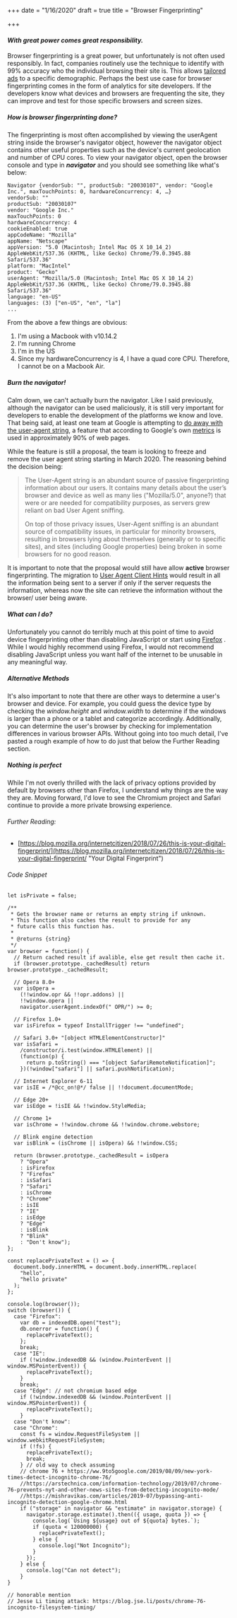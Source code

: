 +++
date = "1/16/2020"
draft = true
title = "Browser Fingerprinting"

+++
#### _With great power comes great responsibility._

Browser fingerprinting is a great power, but unfortunately is not often used responsibly. In fact, companies routinely use the technique to identify with 99% accuracy who the individual browsing their site is. This allows [tailored ads](https://support.google.com/google-ads/answer/2580383?hl=en "Google Ads Demographic ") to a specific demographic. Perhaps the best use case for browser fingerprinting comes in the form of analytics for site developers. If the developers know what devices and browsers are frequenting the site, they can improve and test for those specific browsers and screen sizes.

##### _How is browser fingerprinting done?_

The  fingerprinting is most often accomplished by viewing the userAgent string inside the browser's navigator object, however the navigator object contains other useful properties such as the device's current geolocation and number of CPU cores. To view your navigator object, open the browser console and type in **_navigator_** and you should see something like what's below:

    Navigator {vendorSub: "", productSub: "20030107", vendor: "Google Inc.", maxTouchPoints: 0, hardwareConcurrency: 4, …}
    vendorSub: ""
    productSub: "20030107"
    vendor: "Google Inc."
    maxTouchPoints: 0
    hardwareConcurrency: 4
    cookieEnabled: true
    appCodeName: "Mozilla"
    appName: "Netscape"
    appVersion: "5.0 (Macintosh; Intel Mac OS X 10_14_2) AppleWebKit/537.36 (KHTML, like Gecko) Chrome/79.0.3945.88 Safari/537.36"
    platform: "MacIntel"
    product: "Gecko"
    userAgent: "Mozilla/5.0 (Macintosh; Intel Mac OS X 10_14_2) AppleWebKit/537.36 (KHTML, like Gecko) Chrome/79.0.3945.88 Safari/537.36"
    language: "en-US"
    languages: (3) ["en-US", "en", "la"]
    ...

From the above a few things are obvious:

1. I'm using a Macbook with v10.14.2
2. I'm running Chrome
3. I'm in the US
4. Since my hardwareConcurrency is 4, I have a quad core CPU. Therefore, I cannot be on a Macbook Air.

#####  _Burn the navigator!_

Calm down, we can't actually burn the navigator. Like I said previously, although the navigator can be used maliciously, it is still very important for developers to enable the development of the platforms we know and love. That being said, at least one team at Google is attempting to [do away with the user-agent string](https://groups.google.com/a/chromium.org/forum/#!msg/blink-dev/-2JIRNMWJ7s/yHe4tQNLCgAJ "Proposal to remove user-agent"), a feature that according to Google's own [metrics](https://www.chromestatus.com/metrics/feature/timeline/popularity/2663 "Google Chrome User Agent Metrics") is used in approximately 90% of web pages.

While the feature is still a proposal, the team is looking to freeze and remove the user agent string starting in March 2020. The reasoning behind the decision being:

> The User-Agent string is an abundant source of passive fingerprinting information about our users. It contains many details about the user’s browser and device as well as many lies ("Mozilla/5.0", anyone?) that were or are needed for compatibility purposes, as servers grew reliant on bad User Agent sniffing.
> 
> 
> On top of those privacy issues, User-Agent sniffing is an abundant source of compatibility issues, in particular for minority browsers, resulting in browsers lying about themselves (generally or to specific sites), and sites (including Google properties) being broken in some browsers for no good reason.

It is important to note that the proposal would still have allow **active** browser fingerprinting. The migration to [User Agent Client Hints](https://www.google.com/url?q=https%3A%2F%2Fwicg.github.io%2Fua-client-hints%2F&sa=D&sntz=1&usg=AFQjCNGWrUbAKuA-kIHu0bnNrEN-n_BPAw "User Agent Client Hints") would result in all the information being sent to a server if only if the server requests the information, whereas now the site can retrieve the information without the browser/ user being aware.

#####  _What can I do?_

Unfortunately you cannot do terribly much at this point of time to avoid device fingerprinting other than disabling JavaScript or start using [Firefox](https://blog.mozilla.org/firefox/how-to-block-fingerprinting-with-firefox/ "Firefox avoids browser fingerprinting") . While I would highly recommend using Firefox, I would not recommend disabling JavaScript unless you want half of the internet to be unusable in any meaningful way.

##### _Alternative Methods_

It's also important to note that there are other ways to determine a user's browser and device. For example, you could guess the device type by checking the _window.height_ and _window.width_ to determine if the windows is larger than a phone or a tablet and categorize accordingly. Additionally, you can determine the user's browser by checking for implementation differences in various browser APIs. Without going into too much detail, I've pasted a rough example of how to do just that below the Further Reading section.

##### Nothing is perfect

While I'm not overly thrilled with the lack of privacy options provided by default by browsers other than Firefox, I understand why things are the way they are. Moving forward, I'd love to see the Chromium project and Safari continue to provide a more private browsing experience.

###### Further Reading:

* [https://blog.mozilla.org/internetcitizen/2018/07/26/this-is-your-digital-fingerprint/](https://blog.mozilla.org/internetcitizen/2018/07/26/this-is-your-digital-fingerprint/ "Your Digital Fingerprint")

###### Code Snippet

    let isPrivate = false;
    
    /**
     * Gets the browser name or returns an empty string if unknown.
     * This function also caches the result to provide for any
     * future calls this function has.
     *
     * @returns {string}
     */
    var browser = function() {
      // Return cached result if avalible, else get result then cache it.
      if (browser.prototype._cachedResult) return browser.prototype._cachedResult;
    
      // Opera 8.0+
      var isOpera =
        (!!window.opr && !!opr.addons) ||
        !!window.opera ||
        navigator.userAgent.indexOf(" OPR/") >= 0;
    
      // Firefox 1.0+
      var isFirefox = typeof InstallTrigger !== "undefined";
    
      // Safari 3.0+ "[object HTMLElementConstructor]"
      var isSafari =
        /constructor/i.test(window.HTMLElement) ||
        (function(p) {
          return p.toString() === "[object SafariRemoteNotification]";
        })(!window["safari"] || safari.pushNotification);
    
      // Internet Explorer 6-11
      var isIE = /*@cc_on!@*/ false || !!document.documentMode;
    
      // Edge 20+
      var isEdge = !isIE && !!window.StyleMedia;
    
      // Chrome 1+
      var isChrome = !!window.chrome && !!window.chrome.webstore;
    
      // Blink engine detection
      var isBlink = (isChrome || isOpera) && !!window.CSS;
    
      return (browser.prototype._cachedResult = isOpera
        ? "Opera"
        : isFirefox
        ? "Firefox"
        : isSafari
        ? "Safari"
        : isChrome
        ? "Chrome"
        : isIE
        ? "IE"
        : isEdge
        ? "Edge"
        : isBlink
        ? "Blink"
        : "Don't know");
    };
    
    const replacePrivateText = () => {
      document.body.innerHTML = document.body.innerHTML.replace(
        "hello",
        "hello private"
      );
    };
    
    console.log(browser());
    switch (browser()) {
      case "Firefox":
        var db = indexedDB.open("test");
        db.onerror = function() {
          replacePrivateText();
        };
        break;
      case "IE":
        if (!window.indexedDB && (window.PointerEvent || window.MSPointerEvent)) {
          replacePrivateText();
        }
        break;
      case "Edge": // not chromium based edge
        if (!window.indexedDB && (window.PointerEvent || window.MSPointerEvent)) {
          replacePrivateText();
        }
      case "Don't know":
      case "Chrome":
        const fs = window.RequestFileSystem || window.webkitRequestFileSystem;
        if (!fs) {
          replacePrivateText();
          break;
        } // old way to check assuming
        // chrome 76 + https://ww.9to5google.com/2019/08/09/new-york-times-detect-incognito-chrome-76/
        //https://arstechnica.com/information-technology/2019/07/chrome-76-prevents-nyt-and-other-news-sites-from-detecting-incognito-mode/
        //https://mishravikas.com/articles/2019-07/bypassing-anti-incognito-detection-google-chrome.html
        if ("storage" in navigator && "estimate" in navigator.storage) {
          navigator.storage.estimate().then(({ usage, quota }) => {
            console.log(`Using ${usage} out of ${quota} bytes.`);
            if (quota < 120000000) {
              replacePrivateText();
            } else {
              console.log("Not Incognito");
            }
          });
        } else {
          console.log("Can not detect");
        }
    }
    
    // honorable mention
    // Jesse Li timing attack: https://blog.jse.li/posts/chrome-76-incognito-filesystem-timing/